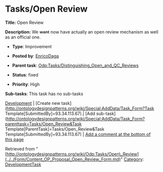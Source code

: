 #  Tasks/Open Review


__Title:__ Open Review


__Description:__ We ~~want~~ now have actually an open review mechanism as well as an official one. 


  





* __Type__: Improvement
* __Posted by__: [EnricoDaga](../../User/EnricoDaga.md "User:EnricoDaga")
* __Parent task__: [Odp:Tasks/Distinguishing\_Open\_and\_QC\_Reviews](../../Odp/Tasks/Distinguishing_Open_and_QC_Reviews.md "Odp:Tasks/Distinguishing Open and QC Reviews")
* __Status__: fixed


* __Priority__: High




__Sub-tasks__:
This task has no sub-tasks




[Development](../../Odp/Development.md "Odp:Development") | [Create new task](http://ontologydesignpatterns.org/wiki/Special:AddData/Task_Form?Task Template[SubmittedBy]=93.34.113.67).| [Add sub-task](http://ontologydesignpatterns.org/wiki/Special:AddData/Task_Form?parenttask=Tasks/Open_Review&Task Template[ParentTask]=Tasks/Open_Review&Task Template[SubmittedBy]=93.34.113.67) | [Add a comment at the bottom of this page](../index.php@title=Odp%253AAdd_comment&target=Odp%253ATasks%252F../../Form/Content_OP_Proposal_Open_Review_Form.md#New_comment "http://ontologydesignpatterns.org/wiki/index.php?title=Odp:Add_comment&target=Odp:Tasks/Open_Review#New_comment")


Retrieved from "[http://ontologydesignpatterns.org/wiki/Odp:Tasks/Open\_Review](../../Form/Content_OP_Proposal_Open_Review_Form.md)"
 [Category](http://ontologydesignpatterns.org/wiki/Special:Categories "Special:Categories"): [DevelopmentTask](../../Category/DevelopmentTask.md "Category:DevelopmentTask")
